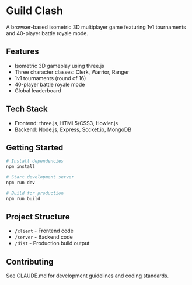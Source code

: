 # Guild Clash

A browser-based isometric 3D multiplayer game featuring 1v1 tournaments and 40-player battle royale mode.

## Features
- Isometric 3D gameplay using three.js
- Three character classes: Clerk, Warrior, Ranger
- 1v1 tournaments (round of 16)
- 40-player battle royale mode
- Global leaderboard

## Tech Stack
- Frontend: three.js, HTML5/CSS3, Howler.js
- Backend: Node.js, Express, Socket.io, MongoDB

## Getting Started
```bash
# Install dependencies
npm install

# Start development server
npm run dev

# Build for production
npm run build
```

## Project Structure
- `/client` - Frontend code
- `/server` - Backend code
- `/dist` - Production build output

## Contributing
See CLAUDE.md for development guidelines and coding standards.

